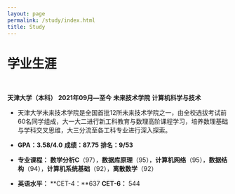 ```yaml
---
layout: page
permalink: /study/index.html
title: Study
---
```


# 学业生涯
<br>

**天津大学（本科）**  **2021年09月—至今**  **未来技术学院**  **计算机科学与技术**
- 天津大学未来技术学院是全国首批12所未来技术学院之一，由全校选拔考试前60名同学组成，大一大二进行新工科教育与数理高阶课程学习，培养数理基础与学科交叉思维，大三分流至各工科专业进行深入探索。

- **GPA：3.58/4.0**  **成绩：87.75**  **排名：9/53**

- **专业课程：** **数学分析C**（97），**数据库原理**（95），**计算机网络**（95），**数据结构**（94），**计算机系统基础**（92），**离散数学**（92）

- **英语水平：** **CET-4：**637  **CET-6：** 544